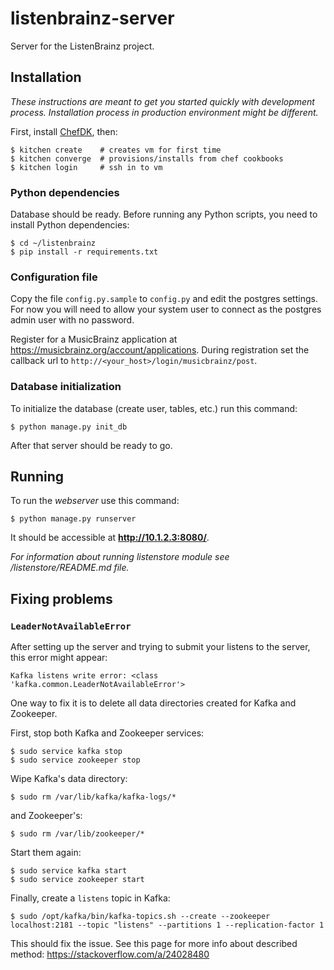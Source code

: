 # listenbrainz-server

Server for the ListenBrainz project.


## Installation

*These instructions are meant to get you started quickly with development
process. Installation process in production environment might be different.*

First, install [ChefDK](https://downloads.chef.io/chef-dk/), then:

    $ kitchen create    # creates vm for first time
    $ kitchen converge  # provisions/installs from chef cookbooks
    $ kitchen login     # ssh in to vm

### Python dependencies
    
Database should be ready. Before running any Python scripts, you need to
install Python dependencies:

    $ cd ~/listenbrainz
    $ pip install -r requirements.txt
    
### Configuration file

Copy the file `config.py.sample` to `config.py` and edit the postgres
settings. For now you will need to allow your system user to connect
as the postgres admin user with no password.

Register for a MusicBrainz application at 
https://musicbrainz.org/account/applications.
During registration set the callback url to
`http://<your_host>/login/musicbrainz/post`.
    
### Database initialization    
    
To initialize the database (create user, tables, etc.) run this command:

    $ python manage.py init_db

After that server should be ready to go.


## Running

To run the *webserver* use this command:

    $ python manage.py runserver

It should be accessible at **http://10.1.2.3:8080/**.

*For information about running listenstore module see /listenstore/README.md
file.*


## Fixing problems

### `LeaderNotAvailableError`

After setting up the server and trying to submit your listens to the server,
this error might appear:

    Kafka listens write error: <class 'kafka.common.LeaderNotAvailableError'>
    
One way to fix it is to delete all data directories created for Kafka and
Zookeeper.

First, stop both Kafka and Zookeeper services:

    $ sudo service kafka stop
    $ sudo service zookeeper stop
    
Wipe Kafka's data directory:

    $ sudo rm /var/lib/kafka/kafka-logs/*
    
and Zookeeper's:
    
    $ sudo rm /var/lib/zookeeper/*
    
Start them again:

    $ sudo service kafka start
    $ sudo service zookeeper start

Finally, create a `listens` topic in Kafka:

    $ sudo /opt/kafka/bin/kafka-topics.sh --create --zookeeper localhost:2181 --topic "listens" --partitions 1 --replication-factor 1

This should fix the issue. See this page for more info about described method:
https://stackoverflow.com/a/24028480
